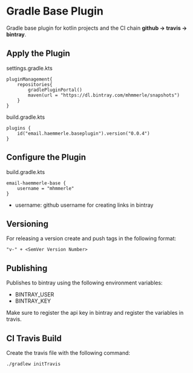 # Gradle Base Plugin

Gradle base plugin for kotlin projects and the CI chain **github -> travis -> bintray**.

## Apply the Plugin

settings.gradle.kts
```
pluginManagement{
    repositories{
        gradlePluginPortal()
        maven(url = "https://dl.bintray.com/mhmmerle/snapshots")
    }
}
```

build.gradle.kts
```
plugins {
    id("email.haemmerle.baseplugin").version("0.0.4")
}
```

## Configure the Plugin

build.gradle.kts
```
email-haemmerle-base {
    username = "mhmmerle"
}
```

* username: github username for creating links in bintray

## Versioning

For releasing a version create and push tags in the following format:
 ```
 "v-" + <SemVer Version Number>
 ```
 
 ## Publishing
 
 Publishes to bintray using the following environment variables:
 
 * BINTRAY_USER
 * BINTRAY_KEY
 
 Make sure to register the api key in bintray and register the variables in travis.
 
 ## CI Travis Build
 
Create the travis file with the following command:

```
./gradlew initTravis
```